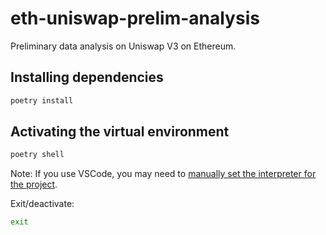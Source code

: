 # eth-uniswap-prelim-analysis
Preliminary data analysis on Uniswap V3 on Ethereum.

## Installing dependencies
```bash
poetry install
```

## Activating the virtual environment
```bash
poetry shell
```
Note: If you use VSCode, you may need to [manually set the interpreter for the project](https://code.visualstudio.com/docs/python/environments#_manually-specify-an-interpreter).

Exit/deactivate:
```bash
exit
```